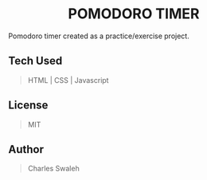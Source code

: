 <div id="heading" align="center">

# POMODORO TIMER

</div>

Pomodoro timer created as a practice/exercise project.

## Tech Used
>HTML  |  CSS  |  Javascript

## License
>MIT

## Author
> Charles Swaleh